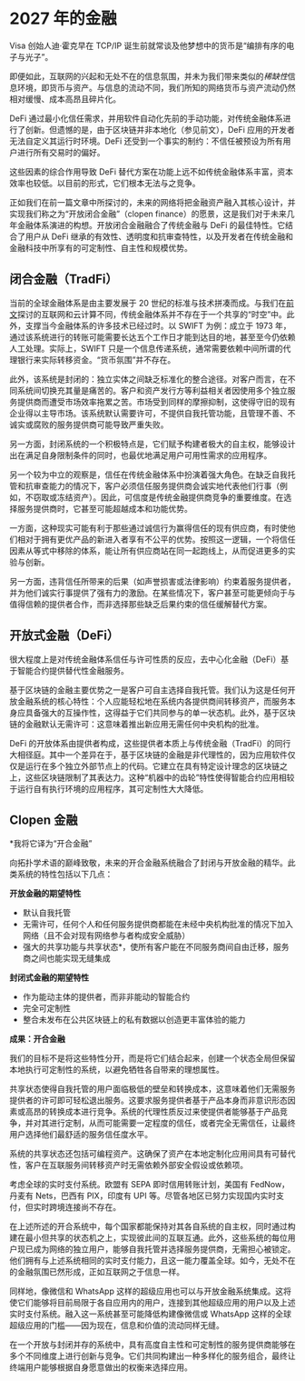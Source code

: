 # 2027 年的金融

Visa 创始人迪·霍克早在 TCP/IP 诞生前就常谈及他梦想中的货币是“编排有序的电子与光子”。

即便如此，互联网的兴起和无处不在的信息氛围，并未为我们带来类似的*稀缺性*信息环境，即货币与资产。与信息的流动不同，我们所知的网络货币与资产流动仍然相对缓慢、成本高昂且碎片化。

DeFi 通过最小化信任需求，并用软件自动化先前的手动功能，对传统金融体系进行了创新。但遗憾的是，由于区块链并非本地化（参见前文），DeFi 应用的开发者无法自定义其运行时环境。DeFi 还受到一个事实的制约：不信任被预设为所有用户进行所有交易时的偏好。

这些因素的综合作用导致 DeFi 替代方案在功能上远不如传统金融体系丰富，资本效率也较低。以目前的形式，它们根本无法与之竞争。

正如我们在前一篇文章中所探讨的，未来的网络将把金融资产融入其核心设计，并实现我们称之为“开放闭合金融”（clopen finance）的愿景，这是我们对于未来几年金融体系演进的构想。开放闭合金融融合了传统金融与 DeFi 的最佳特性。它结合了用户从 DeFi 继承的有效性、透明度和抗审查特性，以及开发者在传统金融和金融科技中所享有的可定制性、自主性和规模优势。

## 闭合金融（TradFi）

当前的全球金融体系是由主要发展于 20 世纪的标准与技术拼凑而成。与我们在[前文](https://x.com/spjoleh/status/1829182285704315064)探讨的互联网和云计算不同，传统金融体系并不存在于一个共享的“时空”中。此外，支撑当今金融体系的许多技术已经过时。以 SWIFT 为例：成立于 1973 年，通过该系统进行的转账可能需要长达五个工作日才能到达目的地，甚至至今仍依赖人工处理。实际上，SWIFT 只是一个信息传递系统，通常需要依赖中间所谓的代理银行来实际转移资金。“货币氛围”并不存在。

此外，该系统是封闭的：独立实体之间缺乏标准化的整合途径。对客户而言，在不同系统间切换充其量是痛苦的。客户和资产发行方等利益相关者因使用多个独立服务提供商而遭受市场效率拖累之苦。市场受到同样的摩擦抑制，这使得守旧的现有企业得以主导市场。该系统默认需要许可，不提供自我托管功能，且管理不善、不诚实或腐败的服务提供商可能导致严重失败。

另一方面，封闭系统的一个积极特点是，它们赋予构建者极大的自主权，能够设计出在满足自身限制条件的同时，也最优地满足用户可用性需求的应用程序。

另一个较为中立的观察是，信任在传统金融体系中扮演着强大角色。在缺乏自我托管和抗审查能力的情况下，客户必须信任服务提供商会诚实地代表他们行事（例如，不窃取或冻结资产）。因此，可信度是传统金融提供商竞争的重要维度。在选择服务提供商时，它甚至可能超越成本和功能优势。

一方面，这种现实可能有利于那些通过诚信行为赢得信任的现有供应商，有时使他们相对于拥有更优产品的新进入者享有不公平的优势。按照这一逻辑，一个将信任因素从等式中移除的体系，能让所有供应商站在同一起跑线上，从而促进更多的实验与创新。

另一方面，违背信任所带来的后果（如声誉损害或法律影响）约束着服务提供者，并为他们诚实行事提供了强有力的激励。在某些情况下，客户甚至可能更倾向于与值得信赖的提供者合作，而非选择那些缺乏后果约束的信任缓解替代方案。

## 开放式金融（DeFi）

很大程度上是对传统金融体系信任与许可性质的反应，去中心化金融（DeFi）基于智能合约提供替代性金融服务。

基于区块链的金融主要优势之一是客户可自主选择自我托管。我们认为这是任何开放金融系统的核心特性：个人应能轻松地在系统内各提供商间转移资产，而服务本身应具备强大的互操作性，这得益于它们共同参与的单一状态机。此外，基于区块链的金融默认无需许可：这意味着推出新应用无需任何中央机构的批准。

DeFi 的开放体系由提供者构成，这些提供者本质上与传统金融（TradFi）的同行大相径庭。其中一个差异在于，基于区块链的金融是非代理性的，因为应用软件仅仅是运行在多个独立外部节点上的代码。它建立在具有特定设计理念的区块链之上，这些区块链限制了其表达力。这种“机器中的齿轮”特性使得智能合约应用相较于运行自有执行环境的应用程序，其可定制性大大降低。

## Clopen 金融

*我将它译为“开合金融”

向拓扑学术语的巅峰致敬，未来的开合金融系统融合了封闭与开放金融的精华。此类系统的特性包括以下几点：

**开放金融的期望特性**

- 默认自我托管
- 无需许可，任何个人和任何服务提供商都能在未经中央机构批准的情况下加入网络（且不会对现有网络参与者构成安全威胁）
- 强大的共享功能与共享状态*，使所有客户能在不同服务商间自由迁移，服务商之间也能实现无缝集成

**封闭式金融的期望特性**

- 作为能动主体的提供者，而非非能动的智能合约
- 完全可定制性
- 整合未发布在公共区块链上的私有数据以创造更丰富体验的能力

**成果：开合金融**

我们的目标不是将这些特性分开，而是将它们结合起来，创建一个状态全局但保留本地执行可定制性的系统，以避免牺牲各自带来的理想属性。

共享状态使得自我托管的用户面临极低的壁垒和转换成本，这意味着他们无需服务提供者的许可即可轻松退出服务。这要求服务提供者基于产品本身而非意识形态因素或高昂的转换成本进行竞争。系统的代理性质反过来使提供者能够基于产品竞争，并对其进行定制，从而可能需要一定程度的信任，或者完全无需信任，让最终用户选择他们最舒适的服务信任度水平。

系统的共享状态还包括可编程资产。这确保了资产在本地定制化应用间具有可替代性，客户在互联服务间转移资产时无需依赖外部安全假设或依赖项。

考虑全球的实时支付系统。欧盟有 SEPA 即时信用转账计划，美国有 FedNow，丹麦有 Nets，巴西有 PIX，印度有 UPI 等。尽管各地区已努力实现国内实时支付，但实时跨境连接尚不存在。

在上述所述的开合系统中，每个国家都能保持对其各自系统的自主权，同时通过构建在最小但共享的状态机之上，实现彼此间的互联互通。此外，这些系统的每位用户现已成为网络的独立用户，能够自我托管并选择服务提供商，无需担心被锁定。他们拥有与上述系统相同的实时支付能力，且这一能力覆盖全球。如今，无处不在的金融氛围已然形成，正如互联网之于信息一样。

同样地，像微信和 WhatsApp 这样的超级应用也可以与开放金融系统集成。这将使它们能够将目前局限于各自应用内的用户，连接到其他超级应用的用户以及上述实时支付系统。融入这一系统甚至可能降低构建像微信或 WhatsApp 这样的全球超级应用的门槛——因为现在，信息和价值的流动同样无缝。

在一个开放与封闭并存的系统中，具有高度自主性和可定制性的服务提供商能够在多个不同维度上进行创新与竞争。它们共同构建出一种多样化的服务组合，最终让终端用户能够根据自身愿意做出的权衡来选择应用。
